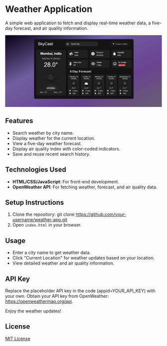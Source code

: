 # Weather Application

A simple web application to fetch and display real-time weather data, a five-day forecast, and air quality information.

![SkyCast Screenshot](https://github.com/AshutoshDevX/SkyCast/blob/main/assets/img/skycast_screenshot.png)


## Features
- Search weather by city name.
- Display weather for the current location.
- View a five-day weather forecast.
- Display air quality index with color-coded indicators.
- Save and reuse recent search history.

## Technologies Used
- **HTML/CSS/JavaScript**: For front-end development.
- **OpenWeather API**: For fetching weather, forecast, and air quality data.

## Setup Instructions
1. Clone the repository:
   git clone https://github.com/your-username/weather-app.git
2. Open `index.html` in your browser.

## Usage
- Enter a city name to get weather data.
- Click "Current Location" for weather updates based on your location.
- View detailed weather and air quality information.

## API Key
Replace the placeholder API key in the code (appid=YOUR_API_KEY) with your own. Obtain your API key from OpenWeather: https://openweathermap.org/api.

Enjoy the weather updates!


## License
[MIT License](LICENSE)